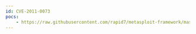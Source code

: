 ```yaml
---
id: CVE-2011-0073
pocs:
    - https://raw.githubusercontent.com/rapid7/metasploit-framework/master/modules/exploits/windows/browser/mozilla_nstreerange.rb
---
```

